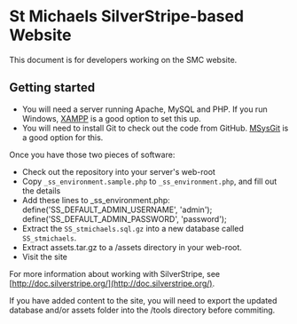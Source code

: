 St Michaels SilverStripe-based Website
======================================

This document is for developers working on the SMC website.

Getting started
---------------

 * You will need a server running Apache, MySQL and PHP.  If you run Windows, [XAMPP](http://www.apachefriends.org/en/xampp.html) is a good option to set this up.
 * You will need to install Git to check out the code from GitHub.  [MSysGit](http://code.google.com/p/msysgit/) is a good option for this.

Once you have those two pieces of software:

 * Check out the repository into your server's web-root
 * Copy `_ss_environment.sample.php` to `_ss_environment.php`, and fill out the details
 * Add these lines to _ss_environment.php:
 define('SS_DEFAULT_ADMIN_USERNAME', 'admin');
 define('SS_DEFAULT_ADMIN_PASSWORD', 'password');
 * Extract the `SS_stmichaels.sql.gz` into a new database called `SS_stmichaels`.
 * Extract assets.tar.gz to a /assets directory in your web-root.
 * Visit the site

For more information about working with SilverStripe, see [http://doc.silverstripe.org/](http://doc.silverstripe.org/).

If you have added content to the site, you will need to export the updated database and/or assets folder into the /tools directory before commiting.